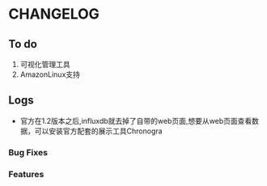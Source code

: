 # CHANGELOG

## To do

1. 可视化管理工具
2. AmazonLinux支持

## Logs
* 官方在1.2版本之后,influxdb就去掉了自带的web页面,想要从web页面查看数据，可以安装官方配套的展示工具Chronogra

### Bug Fixes



### Features




